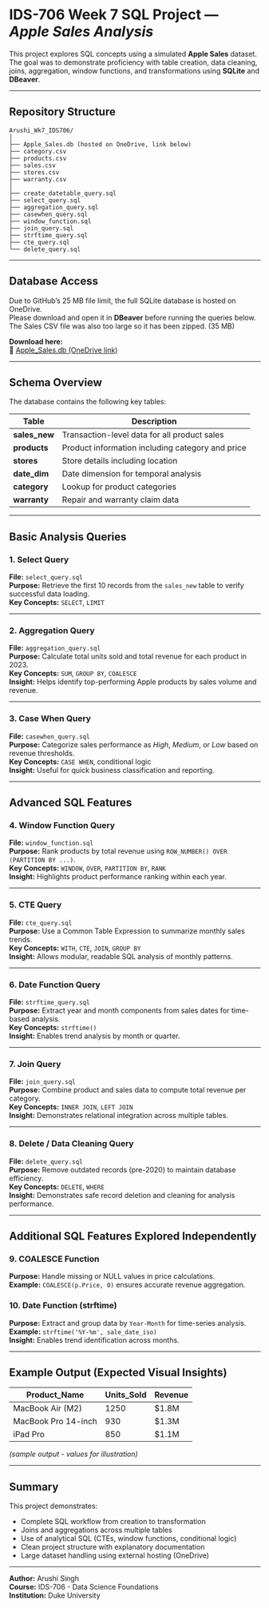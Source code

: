 #  IDS-706 Week 7 SQL Project — *Apple Sales Analysis*

This project explores SQL concepts using a simulated **Apple Sales** dataset.  
The goal was to demonstrate proficiency with table creation, data cleaning, joins, aggregation, window functions, and transformations using **SQLite** and **DBeaver**.

---

##  Repository Structure

```
Arushi_Wk7_IDS706/
│
├── Apple_Sales.db (hosted on OneDrive, link below)
├── category.csv
├── products.csv
├── sales.csv
├── stores.csv
├── warranty.csv
│
├── create_datetable_query.sql
├── select_query.sql
├── aggregation_query.sql
├── casewhen_query.sql
├── window_function.sql
├── join_query.sql
├── strftime_query.sql
├── cte_query.sql
└── delete_query.sql
```

---

##  Database Access

Due to GitHub’s 25 MB file limit, the full SQLite database is hosted on OneDrive.  
Please download and open it in **DBeaver** before running the queries below.
The Sales CSV file was also too large so it has been zipped. (35 MB)

 **Download here:**  
🔗 [Apple_Sales.db (OneDrive link)](https://prodduke-my.sharepoint.com/:u:/r/personal/as1685_duke_edu/Documents/IDS-706/Apple_Sales.db?csf=1&web=1&e=m15dEM)


---

##  Schema Overview

The database contains the following key tables:

| Table | Description |
|--------|--------------|
| **sales_new** | Transaction-level data for all product sales |
| **products** | Product information including category and price |
| **stores** | Store details including location |
| **date_dim** | Date dimension for temporal analysis |
| **category** | Lookup for product categories |
| **warranty** | Repair and warranty claim data |

---

##  Basic Analysis Queries

### 1. **Select Query**
**File:** `select_query.sql`  
**Purpose:** Retrieve the first 10 records from the `sales_new` table to verify successful data loading.  
**Key Concepts:** `SELECT`, `LIMIT`

---

### 2. **Aggregation Query**
**File:** `aggregation_query.sql`  
**Purpose:** Calculate total units sold and total revenue for each product in 2023.  
**Key Concepts:** `SUM`, `GROUP BY`, `COALESCE`  
**Insight:** Helps identify top-performing Apple products by sales volume and revenue.

---

### 3. **Case When Query**
**File:** `casewhen_query.sql`  
**Purpose:** Categorize sales performance as *High*, *Medium*, or *Low* based on revenue thresholds.  
**Key Concepts:** `CASE WHEN`, conditional logic  
**Insight:** Useful for quick business classification and reporting.

---

##  Advanced SQL Features

### 4. **Window Function Query**
**File:** `window_function.sql`  
**Purpose:** Rank products by total revenue using `ROW_NUMBER() OVER (PARTITION BY ...)`.  
**Key Concepts:** `WINDOW`, `OVER`, `PARTITION BY`, `RANK`  
**Insight:** Highlights product performance ranking within each year.

---

### 5. **CTE Query**
**File:** `cte_query.sql`  
**Purpose:** Use a Common Table Expression to summarize monthly sales trends.  
**Key Concepts:** `WITH`, `CTE`, `JOIN`, `GROUP BY`  
**Insight:** Allows modular, readable SQL analysis of monthly patterns.

---

### 6. **Date Function Query**
**File:** `strftime_query.sql`  
**Purpose:** Extract year and month components from sales dates for time-based analysis.  
**Key Concepts:** `strftime()`  
**Insight:** Enables trend analysis by month or quarter.

---

### 7. **Join Query**
**File:** `join_query.sql`  
**Purpose:** Combine product and sales data to compute total revenue per category.  
**Key Concepts:** `INNER JOIN`, `LEFT JOIN`  
**Insight:** Demonstrates relational integration across multiple tables.

---

### 8. **Delete / Data Cleaning Query**
**File:** `delete_query.sql`  
**Purpose:** Remove outdated records (pre-2020) to maintain database efficiency.  
**Key Concepts:** `DELETE`, `WHERE`  
**Insight:** Demonstrates safe record deletion and cleaning for analysis performance.

---

##  Additional SQL Features Explored Independently

### 9. **COALESCE Function**
**Purpose:** Handle missing or NULL values in price calculations.  
**Example:** `COALESCE(p.Price, 0)` ensures accurate revenue aggregation.

### 10. **Date Function (strftime)**
**Purpose:** Extract and group data by `Year-Month` for time-series analysis.  
**Example:** `strftime('%Y-%m', sale_date_iso)`  
**Insight:** Enables trend identification across months.

---

##  Example Output (Expected Visual Insights)

| Product_Name | Units_Sold | Revenue |
|---------------|-------------|----------|
| MacBook Air (M2) | 1250 | $1.8M |
| MacBook Pro 14-inch | 930 | $1.3M |
| iPad Pro | 850 | $1.1M |

*(sample output - values for illustration)*

---

##  Summary

This project demonstrates:
- Complete SQL workflow from creation to transformation
- Joins and aggregations across multiple tables  
- Use of analytical SQL (CTEs, window functions, conditional logic)  
- Clean project structure with explanatory documentation  
- Large dataset handling using external hosting (OneDrive)

---

**Author:** Arushi Singh  
**Course:** IDS-706 - Data Science Foundations  
**Institution:** Duke University
